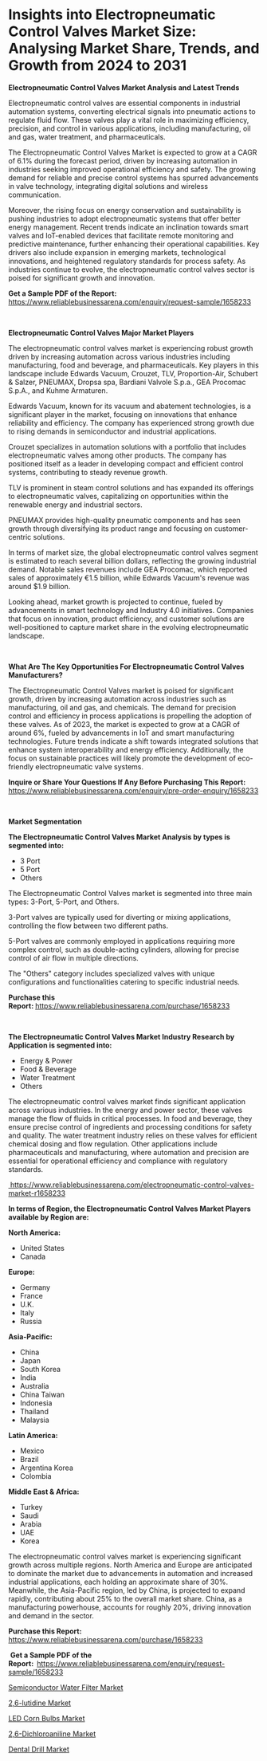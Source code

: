 <p><h1>Insights into Electropneumatic Control Valves Market Size: Analysing Market Share, Trends, and Growth from 2024 to 2031</h1></p><p><strong>Electropneumatic Control Valves Market Analysis and Latest Trends</strong></p>
<p><p>Electropneumatic control valves are essential components in industrial automation systems, converting electrical signals into pneumatic actions to regulate fluid flow. These valves play a vital role in maximizing efficiency, precision, and control in various applications, including manufacturing, oil and gas, water treatment, and pharmaceuticals.</p><p>The Electropneumatic Control Valves Market is expected to grow at a CAGR of 6.1% during the forecast period, driven by increasing automation in industries seeking improved operational efficiency and safety. The growing demand for reliable and precise control systems has spurred advancements in valve technology, integrating digital solutions and wireless communication. </p><p>Moreover, the rising focus on energy conservation and sustainability is pushing industries to adopt electropneumatic systems that offer better energy management. Recent trends indicate an inclination towards smart valves and IoT-enabled devices that facilitate remote monitoring and predictive maintenance, further enhancing their operational capabilities. Key drivers also include expansion in emerging markets, technological innovations, and heightened regulatory standards for process safety. As industries continue to evolve, the electropneumatic control valves sector is poised for significant growth and innovation.</p></p>
<p><strong>Get a Sample PDF of the Report:&nbsp;</strong> <a href="https://www.reliablebusinessarena.com/enquiry/request-sample/1658233?utm_campaign=1174&utm_medium=2&utm_source=Github&utm_content=ia&utm_term=28092024&utm_id=electropneumatic-control-valves">https://www.reliablebusinessarena.com/enquiry/request-sample/1658233</a></p>
<p>&nbsp;</p>
<p><strong>Electropneumatic Control Valves Major Market Players</strong></p>
<p><p>The electropneumatic control valves market is experiencing robust growth driven by increasing automation across various industries including manufacturing, food and beverage, and pharmaceuticals. Key players in this landscape include Edwards Vacuum, Crouzet, TLV, Proportion-Air, Schubert & Salzer, PNEUMAX, Dropsa spa, Bardiani Valvole S.p.a., GEA Procomac S.p.A., and Kuhme Armaturen.</p><p>Edwards Vacuum, known for its vacuum and abatement technologies, is a significant player in the market, focusing on innovations that enhance reliability and efficiency. The company has experienced strong growth due to rising demands in semiconductor and industrial applications.</p><p>Crouzet specializes in automation solutions with a portfolio that includes electropneumatic valves among other products. The company has positioned itself as a leader in developing compact and efficient control systems, contributing to steady revenue growth.</p><p>TLV is prominent in steam control solutions and has expanded its offerings to electropneumatic valves, capitalizing on opportunities within the renewable energy and industrial sectors.</p><p>PNEUMAX provides high-quality pneumatic components and has seen growth through diversifying its product range and focusing on customer-centric solutions.</p><p>In terms of market size, the global electropneumatic control valves segment is estimated to reach several billion dollars, reflecting the growing industrial demand. Notable sales revenues include GEA Procomac, which reported sales of approximately €1.5 billion, while Edwards Vacuum's revenue was around $1.9 billion.</p><p>Looking ahead, market growth is projected to continue, fueled by advancements in smart technology and Industry 4.0 initiatives. Companies that focus on innovation, product efficiency, and customer solutions are well-positioned to capture market share in the evolving electropneumatic landscape.</p></p>
<p>&nbsp;</p>
<p><strong>What Are The Key Opportunities For Electropneumatic Control Valves Manufacturers?</strong></p>
<p><p>The Electropneumatic Control Valves market is poised for significant growth, driven by increasing automation across industries such as manufacturing, oil and gas, and chemicals. The demand for precision control and efficiency in process applications is propelling the adoption of these valves. As of 2023, the market is expected to grow at a CAGR of around 6%, fueled by advancements in IoT and smart manufacturing technologies. Future trends indicate a shift towards integrated solutions that enhance system interoperability and energy efficiency. Additionally, the focus on sustainable practices will likely promote the development of eco-friendly electropneumatic valve systems.</p></p>
<p><strong>Inquire or Share Your Questions If Any Before Purchasing This Report:</strong> <a href="https://www.reliablebusinessarena.com/enquiry/pre-order-enquiry/1658233?utm_campaign=1174&utm_medium=2&utm_source=Github&utm_content=ia&utm_term=28092024&utm_id=electropneumatic-control-valves">https://www.reliablebusinessarena.com/enquiry/pre-order-enquiry/1658233</a></p>
<p>&nbsp;</p>
<p><strong>Market Segmentation</strong></p>
<p><strong>The Electropneumatic Control Valves Market Analysis by types is segmented into:</strong></p>
<p><ul><li>3 Port</li><li>5 Port</li><li>Others</li></ul></p>
<p><p>The Electropneumatic Control Valves market is segmented into three main types: 3-Port, 5-Port, and Others. </p><p>3-Port valves are typically used for diverting or mixing applications, controlling the flow between two different paths. </p><p>5-Port valves are commonly employed in applications requiring more complex control, such as double-acting cylinders, allowing for precise control of air flow in multiple directions. </p><p>The "Others" category includes specialized valves with unique configurations and functionalities catering to specific industrial needs.</p></p>
<p><strong>Purchase this Report:&nbsp;</strong><a href="https://www.reliablebusinessarena.com/purchase/1658233?utm_campaign=1174&utm_medium=2&utm_source=Github&utm_content=ia&utm_term=28092024&utm_id=electropneumatic-control-valves">https://www.reliablebusinessarena.com/purchase/1658233</a></p>
<p>&nbsp;</p>
<p><strong>The Electropneumatic Control Valves Market Industry Research by Application is segmented into:</strong></p>
<p><ul><li>Energy & Power</li><li>Food & Beverage</li><li>Water Treatment</li><li>Others</li></ul></p>
<p><p>The electropneumatic control valves market finds significant application across various industries. In the energy and power sector, these valves manage the flow of fluids in critical processes. In food and beverage, they ensure precise control of ingredients and processing conditions for safety and quality. The water treatment industry relies on these valves for efficient chemical dosing and flow regulation. Other applications include pharmaceuticals and manufacturing, where automation and precision are essential for operational efficiency and compliance with regulatory standards.</p></p>
<p><a href="https://www.reliablebusinessarena.com/electropneumatic-control-valves-market-r1658233?utm_campaign=1174&utm_medium=2&utm_source=Github&utm_content=ia&utm_term=28092024&utm_id=electropneumatic-control-valves">&nbsp;https://www.reliablebusinessarena.com/electropneumatic-control-valves-market-r1658233</a></p>
<p><strong>In terms of Region, the Electropneumatic Control Valves Market Players available by Region are:</strong></p>
<p>
    <p> <strong> North America: </strong>
        <ul>
            <li>United States</li>
            <li>Canada</li>
        </ul>
        </p> 
    <p> <strong> Europe: </strong>
        <ul>
            <li>Germany</li>
            <li>France</li>
            <li>U.K.</li>
            <li>Italy</li>
            <li>Russia</li>
        </ul>
        </p> 
    <p> <strong> Asia-Pacific: </strong>
        <ul>
            <li>China</li>
            <li>Japan</li>
            <li>South Korea</li>
            <li>India</li>
            <li>Australia</li>
            <li>China Taiwan</li>
            <li>Indonesia</li>
            <li>Thailand</li>
            <li>Malaysia</li>
        </ul>
        </p> 
    <p> <strong> Latin America: </strong>
        <ul>
            <li>Mexico</li>
            <li>Brazil</li>
            <li>Argentina Korea</li>
            <li>Colombia</li>
        </ul>
        </p> 
    <p> <strong> Middle East & Africa: </strong>
        <ul>
            <li>Turkey</li>
            <li>Saudi</li>
            <li>Arabia</li>
            <li>UAE</li>
            <li>Korea</li>
        </ul>
    </p>
    </p>
<p><p>The electropneumatic control valves market is experiencing significant growth across multiple regions. North America and Europe are anticipated to dominate the market due to advancements in automation and increased industrial applications, each holding an approximate share of 30%. Meanwhile, the Asia-Pacific region, led by China, is projected to expand rapidly, contributing about 25% to the overall market share. China, as a manufacturing powerhouse, accounts for roughly 20%, driving innovation and demand in the sector.</p></p>
<p><strong>Purchase this Report: </strong><a href="https://www.reliablebusinessarena.com/purchase/1658233?utm_campaign=1174&utm_medium=2&utm_source=Github&utm_content=ia&utm_term=28092024&utm_id=electropneumatic-control-valves">https://www.reliablebusinessarena.com/purchase/1658233</a></p>
<p>&nbsp;<strong>Get a Sample PDF of the Report:&nbsp;&nbsp;</strong><a href="https://www.reliablebusinessarena.com/enquiry/request-sample/1658233?utm_campaign=1174&utm_medium=2&utm_source=Github&utm_content=ia&utm_term=28092024&utm_id=electropneumatic-control-valves">https://www.reliablebusinessarena.com/enquiry/request-sample/1658233</a></p>
<p><strong></strong></p>
<p><p><a href="https://github.com/prosalinda88/Market-Research-Report-List-6/blob/main/semiconductor-water-filter-market.md?utm_campaign=1174&utm_medium=2&utm_source=Github&utm_content=ia&utm_term=28092024&utm_id=electropneumatic-control-valves">Semiconductor Water Filter Market</a></p><p><a href="https://issuu.com/reportprime-2/docs/26-lutidine-market-size-2030.pptx_7a1bc27df38ab5?utm_campaign=1174&utm_medium=2&utm_source=Github&utm_content=ia&utm_term=28092024&utm_id=electropneumatic-control-valves">2,6-lutidine Market</a></p><p><a href="https://www.linkedin.com/pulse/global-led-corn-bulbs-industry-types-applications-market-players-vxsze?trackingId=A26mCC6RTJ6z7IU7F0DbuQ%3D%3D&utm_campaign=1174&utm_medium=2&utm_source=Github&utm_content=ia&utm_term=28092024&utm_id=electropneumatic-control-valves">LED Corn Bulbs Market</a></p><p><a href="https://issuu.com/reportprime-2/docs/26-dichloroaniline-market-size-2030_499ffe19185c71?utm_campaign=1174&utm_medium=2&utm_source=Github&utm_content=ia&utm_term=28092024&utm_id=electropneumatic-control-valves">2,6-Dichloroaniline Market</a></p><p><a href="https://www.linkedin.com/pulse/why-should-you-invest-dental-drill-market-trends-leading-products-gvbif?trackingId=RBvy1yyLThuw9TnSgmC%2FQw%3D%3D&utm_campaign=1174&utm_medium=2&utm_source=Github&utm_content=ia&utm_term=28092024&utm_id=electropneumatic-control-valves">Dental Drill Market</a></p></p>
